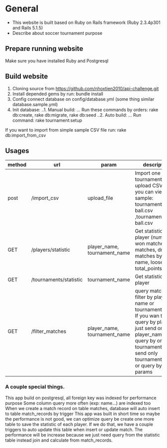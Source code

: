 # General

* This website is built based on Ruby on Rails framework (Ruby 2.3.4p301 and Rails 5.1.5)
* Describe about soccer tournament purpose

## Prepare running website
Make sure you have installed Ruby and Postgresql
## Build website
1. Cloning source from https://github.com/nhoxtien2010/api-challenge.git
2. Install depended gems by run: bundle install
3. Config connect database on config/database.yml (some thing similar database.sample.yml)
4. Init database:
..1. Manual build:
... Run these commands by orders: rake db:create, rake db:migrate, rake db:seed
..2. Auto build:
... Run command: rake tournament:setup


If you want to import from simple sample CSV file run: rake db:import_from_csv


## Usages
| method | url                    | param                        | description                                                                                                                                                                                            |
|--------|------------------------|------------------------------|--------------------------------------------------------------------------------------------------------------------------------------------------------------------------------------------------------|
| post   | /import_csv            | upload_file                  | Import one tournament by upload CSV file, you can view sample: tournament 9 ball.csv ,tournament 10 ball.csv                                                                                           |
| GET    | /players/statistic     | player_name, tournament_name | Get statistic of 1 player (number of won matches, lost matches, drawn matches by player name, loose, total_points)                                                                                     |
| GET    | /tournaments/statistic | tournament_name              | Get statistic of all player                                                                                                                                                                            |
| GET    | /filter_matches        | player_name, tournament_name | query matches, filter by player name or tournament name. If you wan to query by player just send only player_name , query by only tournament just send only tournament_name, or query by both 2 params |

### A couple special things.
This app build on postgresql, all foreign key was indexed for performance purpose
Some column query more often (exp: name...) are indexed too
When we create a match record on table matches, database will auto insert to table match_records by trigger
This app was built in short time so maybe the performance is not good, we can optimize query be create one more table to save 
the statistic of each player. If we do that, we have a couple triggers to auto update this table when insert or update match. The performance will be increase because we just need query from the statistic table instead join and calculate from match_records. 






